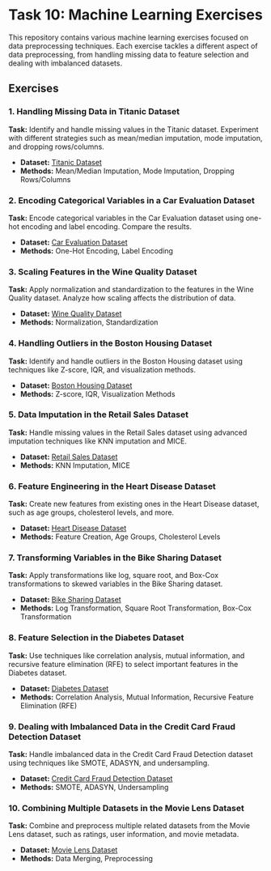 # Task 10: Machine Learning Exercises

This repository contains various machine learning exercises focused on data preprocessing techniques. Each exercise tackles a different aspect of data preprocessing, from handling missing data to feature selection and dealing with imbalanced datasets.

## Exercises

### 1. Handling Missing Data in Titanic Dataset
**Task:** Identify and handle missing values in the Titanic dataset. Experiment with different strategies such as mean/median imputation, mode imputation, and dropping rows/columns.
- **Dataset:** [Titanic Dataset](https://www.kaggle.com/c/titanic/data)
- **Methods:** Mean/Median Imputation, Mode Imputation, Dropping Rows/Columns

### 2. Encoding Categorical Variables in a Car Evaluation Dataset
**Task:** Encode categorical variables in the Car Evaluation dataset using one-hot encoding and label encoding. Compare the results.
- **Dataset:** [Car Evaluation Dataset](https://archive.ics.uci.edu/ml/datasets/car+evaluation)
- **Methods:** One-Hot Encoding, Label Encoding

### 3. Scaling Features in the Wine Quality Dataset
**Task:** Apply normalization and standardization to the features in the Wine Quality dataset. Analyze how scaling affects the distribution of data.
- **Dataset:** [Wine Quality Dataset](https://archive.ics.uci.edu/ml/datasets/wine+quality)
- **Methods:** Normalization, Standardization

### 4. Handling Outliers in the Boston Housing Dataset
**Task:** Identify and handle outliers in the Boston Housing dataset using techniques like Z-score, IQR, and visualization methods.
- **Dataset:** [Boston Housing Dataset](https://www.kaggle.com/c/boston-housing)
- **Methods:** Z-score, IQR, Visualization Methods

### 5. Data Imputation in the Retail Sales Dataset
**Task:** Handle missing values in the Retail Sales dataset using advanced imputation techniques like KNN imputation and MICE.
- **Dataset:** [Retail Sales Dataset](https://www.kaggle.com/c/retail-sales)
- **Methods:** KNN Imputation, MICE

### 6. Feature Engineering in the Heart Disease Dataset
**Task:** Create new features from existing ones in the Heart Disease dataset, such as age groups, cholesterol levels, and more.
- **Dataset:** [Heart Disease Dataset](https://archive.ics.uci.edu/ml/datasets/Heart+Disease)
- **Methods:** Feature Creation, Age Groups, Cholesterol Levels

### 7. Transforming Variables in the Bike Sharing Dataset
**Task:** Apply transformations like log, square root, and Box-Cox transformations to skewed variables in the Bike Sharing dataset.
- **Dataset:** [Bike Sharing Dataset](https://archive.ics.uci.edu/ml/datasets/Bike+Sharing+Dataset)
- **Methods:** Log Transformation, Square Root Transformation, Box-Cox Transformation

### 8. Feature Selection in the Diabetes Dataset
**Task:** Use techniques like correlation analysis, mutual information, and recursive feature elimination (RFE) to select important features in the Diabetes dataset.
- **Dataset:** [Diabetes Dataset](https://www.kaggle.com/uciml/pima-indians-diabetes-database)
- **Methods:** Correlation Analysis, Mutual Information, Recursive Feature Elimination (RFE)

### 9. Dealing with Imbalanced Data in the Credit Card Fraud Detection Dataset
**Task:** Handle imbalanced data in the Credit Card Fraud Detection dataset using techniques like SMOTE, ADASYN, and undersampling.
- **Dataset:** [Credit Card Fraud Detection Dataset](https://www.kaggle.com/mlg-ulb/creditcardfraud)
- **Methods:** SMOTE, ADASYN, Undersampling

### 10. Combining Multiple Datasets in the Movie Lens Dataset
**Task:** Combine and preprocess multiple related datasets from the Movie Lens dataset, such as ratings, user information, and movie metadata.
- **Dataset:** [Movie Lens Dataset](https://grouplens.org/datasets/movielens/)
- **Methods:** Data Merging, Preprocessing

